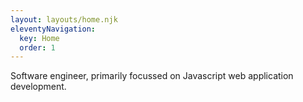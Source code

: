 ```yaml
---
layout: layouts/home.njk
eleventyNavigation:
  key: Home
  order: 1
---
```


Software engineer, primarily focussed on Javascript web application development.

<!-- 🛠 Building web interfaces at [Stax](https://stax.io)

🎧 Listening to [Future Beats](https://futurebeats.fm)

📸 Make pictures sometimes [here](/photo) -->

<!-- **Previously:**

- [Bureau of Meteorology](https://weather.bom.gov.au/)
- [Belong (by Telstra)](https://www.belong.com.au/)
- [Overcast for macOS (unofficial)](https://github.com/nathanbirrell/overcast-macos)
- [Deloitte Digital](https://www.deloittedigital.com.au/) -->
